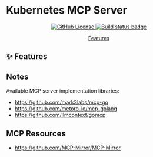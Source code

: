 # Kubernetes MCP Server

<p align="center">
  <a href="https://github.com/manusa/kubernetes-mcp-server/blob/main/LICENSE">
    <img alt="GitHub License" src="https://img.shields.io/github/license/manusa/kubernetes-mcp-server">
  </a>
  <a href="https://github.com/manusa/kubernetes-mcp-server/actions/workflows/build.yaml">
    <img src="https://github.com/manusa/kubernetes-mcp-server/actions/workflows/build.yaml/badge.svg" alt="Build status badge" />
  </a>
</p>


<p align="center">
  <a href="#features">Features</a>
</p>

## ✨ Features <a id="features" />

## Notes

Available MCP server implementation libraries:

- https://github.com/mark3labs/mcp-go
- https://github.com/metoro-io/mcp-golang
- https://github.com/llmcontext/gomcp


## MCP Resources

- https://github.com/MCP-Mirror/MCP-Mirror
